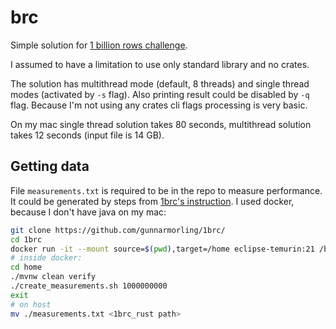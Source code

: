 # brc

Simple solution for [1 billion rows challenge](https://github.com/gunnarmorling/1brc).

I assumed to have a limitation to use only standard library and no crates.

The solution has multithread mode (default, 8 threads) and single thread modes (activated by `-s` flag). Also printing result could be disabled by `-q` flag. Because I'm not using any crates cli flags processing is very basic.

On my mac single thread solution takes 80 seconds, multithread solution takes 12 seconds (input file is 14 GB).

## Getting data

File `measurements.txt` is required to be in the repo to measure performance.
It could be generated by steps from [1brc's instruction](https://github.com/gunnarmorling/1brc?tab=readme-ov-file#running-the-challenge).
I used docker, because I don't have java on my mac:
```bash
git clone https://github.com/gunnarmorling/1brc/
cd 1brc
docker run -it --mount source=$(pwd),target=/home eclipse-temurin:21 /bin/bash
# inside docker:
cd home
./mvnw clean verify
./create_measurements.sh 1000000000
exit
# on host
mv ./measurements.txt <1brc_rust path>

```

